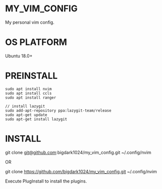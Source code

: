 # MY_VIM_CONFIG
My personal vim config.

# OS PLATFORM
Ubuntu 18.0+

# PREINSTALL
```shell
sudo apt install nvim
sudo apt install ccls
sudo apt install ranger

// install lazygit
sudo add-apt-repository ppa:lazygit-team/release
sudo apt-get update
sudo apt-get install lazygit
```

# INSTALL
git clone git@github.com:bigdark1024/my_vim_config.git ~/.config/nvim

OR

git clone https://github.com/bigdark1024/my_vim_config.git ~/.config/nvim

Execute PlugInstall to install the plugins.

